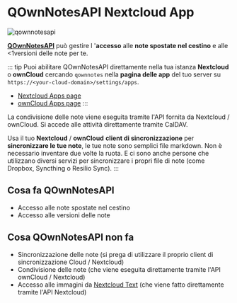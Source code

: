 # QOwnNotesAPI Nextcloud App


![qownnotesapi](/img/qownnotesapi.png)

[**QOwnNotesAPI**](https://github.com/pbek/qownnotesapi) può gestire l '**accesso** alle **note spostate nel cestino** e alle <1versioni delle note</strong> per te.

::: tip
Puoi abilitare QOwnNotesAPI direttamente nella tua istanza **Nextcloud** o **ownCloud** cercando `qownnotes` nella **pagina delle app** del tuo server su `https://<your-cloud-domain>/settings/apps`.

- [Nextcloud Apps page](https://apps.nextcloud.com/apps/qownnotesapi)
- [ownCloud Apps page](https://marketplace.owncloud.com/apps/qownnotesapi)
:::

La condivisione delle note viene eseguita tramite l'API fornita da Nextcloud / ownCloud. Si accede alle attività direttamente tramite CalDAV.

Usa il tuo **Nextcloud** / **ownCloud** **client di sincronizzazione** per **sincronizzare le tue note**, le tue note sono semplici file markdown. Non è necessario inventare due volte la ruota. E ci sono anche persone che utilizzano diversi servizi per sincronizzare i propri file di note (come Dropbox, Syncthing o Resilio Sync).
:::

## Cosa fa QOwnNotesAPI

- Accesso alle note spostate nel cestino
- Accesso alle versioni delle note

## Cosa QOwnNotesAPI non fa

- Sincronizzazione delle note (si prega di utilizzare il proprio client di sincronizzazione Cloud / Nextcloud)
- Condivisione delle note (che viene eseguita direttamente tramite l'API ownCloud / Nextcloud)
- Accesso alle immagini da [Nextcloud Text](https://github.com/nextcloud/text) (che viene fatto direttamente tramite l'API Nextcloud)
